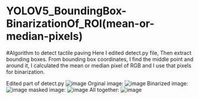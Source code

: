 # YOLOV5_BoundingBox-BinarizationOf_ROI(mean-or-median-pixels)
#Algorithm to detect tactile paving
Here I edited detect.py file, Then extract bounding boxes. From bounding box coordinates, I find the middle point 
and around it, I calculated the mean or median pixel of RGB and I use that pixels for binarization.

Edited part of detect.py
![image](https://user-images.githubusercontent.com/57138931/115990924-e78e3700-a600-11eb-9436-6e784463eed8.png)
Orginal image:
![image](https://user-images.githubusercontent.com/57138931/115990947-fd9bf780-a600-11eb-8a0e-ae26031fbc1e.png)
Binarized image:
![image](https://user-images.githubusercontent.com/57138931/115990980-215f3d80-a601-11eb-8db7-56bfa63c430d.png)
masked image:
![image](https://user-images.githubusercontent.com/57138931/115990999-34720d80-a601-11eb-9f07-f741542d03cf.png)
All together:
![image](https://user-images.githubusercontent.com/57138931/115991017-4489ed00-a601-11eb-9dca-4462d8f1bc21.png)
